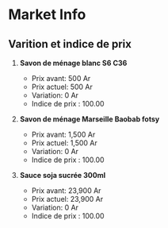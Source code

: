 # Market Info

## Varition et indice de prix

1. **Savon de ménage blanc S6 C36**
   - Prix avant: 500 Ar
   - Prix actuel: 500 Ar
   - Variation: 0 Ar
   - Indice de prix : 100.00

2. **Savon de ménage Marseille Baobab fotsy**
   - Prix avant: 1,500 Ar
   - Prix actuel: 1,500 Ar
   - Variation: 0 Ar
   - Indice de prix : 100.00

3. **Sauce soja sucrée 300ml**
   - Prix avant: 23,900 Ar
   - Prix actuel: 23,900 Ar
   - Variation: 0 Ar
   - Indice de prix : 100.00

